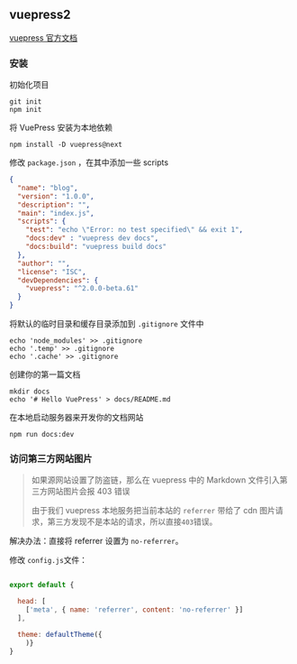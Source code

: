 
##  vuepress2

[vuepress 官方文档](https://v2.vuepress.vuejs.org/zh/)

### 安装

初始化项目

~~~shell
git init
npm init
~~~

将 VuePress 安装为本地依赖

~~~shell
npm install -D vuepress@next
~~~

修改 `package.json` ，在其中添加一些 scripts

~~~json
{
  "name": "blog",
  "version": "1.0.0",
  "description": "",
  "main": "index.js",
  "scripts": {
    "test": "echo \"Error: no test specified\" && exit 1",
    "docs:dev" : "vuepress dev docs",
    "docs:build": "vuepress build docs"
  },
  "author": "",
  "license": "ISC",
  "devDependencies": {
    "vuepress": "^2.0.0-beta.61"
  }
}
~~~

将默认的临时目录和缓存目录添加到 `.gitignore` 文件中

~~~shell
echo 'node_modules' >> .gitignore
echo '.temp' >> .gitignore
echo '.cache' >> .gitignore
~~~

创建你的第一篇文档

~~~shell
mkdir docs
echo '# Hello VuePress' > docs/README.md
~~~

在本地启动服务器来开发你的文档网站

~~~shell
npm run docs:dev
~~~







### 访问第三方网站图片

> 如果源网站设置了防盗链，那么在 vuepress 中的 Markdown 文件引入第三方网站图片会报 403 错误
>
> 由于我们 vuepress 本地服务把当前本站的 `referrer` 带给了 cdn 图片请求，第三方发现不是本站的请求，所以直接`403`错误。



解决办法：直接将 referrer 设置为 `no-referrer`。



修改 `config.js`文件：

~~~javascript

export default {

  head: [
    ['meta', { name: 'referrer', content: 'no-referrer' }]
  ],

  theme: defaultTheme({
    )}  
}
~~~
